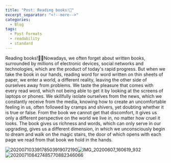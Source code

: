 ```yaml
---
title: "Post: Reading books!📖"
excerpt_separator: "<!--more-->"
categories:
  - Blog
tags:
  - Post Formats
  - readability
  - standard
---
```


Reading books!📖📕Nowadays, we often forget about written books, surrounded by millions of electronic devices, social networks and technologies, which are the product of today's rapid progress. But when we take the book in our hands, reading word for word written on thin sheets of paper, we enter a world, a different reality, leaving the other side of ourselves away from problems. We taste the pleasure that comes with every read word, which not being able to get it by looking at the screens of laptops or phones. We skillfully isolate ourselves from the news, which we constantly receive from the media, knowing how to create an uncomfortable feeling in us, often followed by cramps and shivers, yet doubting whether it is true or false. From the book we cannot get that discomfort, it gives us only a different perspective on the world we live in, no matter how cruel it looks. The book gives us richness and words, which can only serve in our upgrading, gives us a different dimension, in which we unconsciously begin to dream and walk on the magic stairs, the door of which opens with each page we read from that book we hold in the hands.

![20200710339178503919072190](https://user-images.githubusercontent.com/61246403/123480885-4709c280-d603-11eb-8945-0ef78dbacd9d.jpg)![IMG_20200607_160619_932](https://user-images.githubusercontent.com/61246403/123480907-4f61fd80-d603-11eb-8a07-21f6d0627595.jpg)![202007108427485770882346066](https://user-images.githubusercontent.com/61246403/123480933-5426b180-d603-11eb-9c07-53a8ca3fc31a.jpg)


